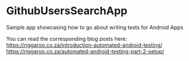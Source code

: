# GithubUsersSearchApp
Sample app showcasing how to go about writing tests for Android Apps

You can read the corresponding blog posts here:
https://riggaroo.co.za/introduction-automated-android-testing/
https://riggaroo.co.za/automated-android-testing-part-2-setup/
